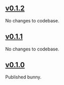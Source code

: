 ## [v0.1.2](https://github.com/boywithkeyboard/bunny/releases/tag/v0.1.2)

No changes to codebase.

## [v0.1.1](https://github.com/boywithkeyboard/bunny/releases/tag/v0.1.1)

No changes to codebase.

## [v0.1.0](https://github.com/boywithkeyboard/bunny/releases/tag/v0.1.0)

Published bunny.
